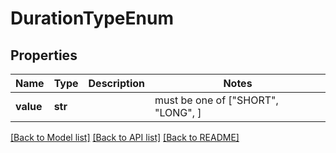 # DurationTypeEnum


## Properties
Name | Type | Description | Notes
------------ | ------------- | ------------- | -------------
**value** | **str** |  |  must be one of ["SHORT", "LONG", ]

[[Back to Model list]](../README.md#documentation-for-models) [[Back to API list]](../README.md#documentation-for-api-endpoints) [[Back to README]](../README.md)


